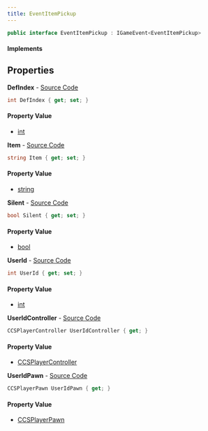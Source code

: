 ```yaml
---
title: EventItemPickup
---
```


```csharp
public interface EventItemPickup : IGameEvent<EventItemPickup>
```

#### Implements

## Properties

**DefIndex** - [Source Code](https://github.com/swiftly-solution/swiftlys2/blob/master/managed/src/SwiftlyS2.Generated/GameEvents/Interfaces/EventItemPickup.cs#L50)

```csharp
int DefIndex { get; set; }
```

#### Property Value

- [int](https://learn.microsoft.com/dotnet/api/system.int32)

**Item** - [Source Code](https://github.com/swiftly-solution/swiftlys2/blob/master/managed/src/SwiftlyS2.Generated/GameEvents/Interfaces/EventItemPickup.cs#L40)

```csharp
string Item { get; set; }
```

#### Property Value

- [string](https://learn.microsoft.com/dotnet/api/system.string)

**Silent** - [Source Code](https://github.com/swiftly-solution/swiftlys2/blob/master/managed/src/SwiftlyS2.Generated/GameEvents/Interfaces/EventItemPickup.cs#L45)

```csharp
bool Silent { get; set; }
```

#### Property Value

- [bool](https://learn.microsoft.com/dotnet/api/system.boolean)

**UserId** - [Source Code](https://github.com/swiftly-solution/swiftlys2/blob/master/managed/src/SwiftlyS2.Generated/GameEvents/Interfaces/EventItemPickup.cs#L33)

```csharp
int UserId { get; set; }
```

#### Property Value

- [int](https://learn.microsoft.com/dotnet/api/system.int32)

**UserIdController** - [Source Code](https://github.com/swiftly-solution/swiftlys2/blob/master/managed/src/SwiftlyS2.Generated/GameEvents/Interfaces/EventItemPickup.cs#L21)

```csharp
CCSPlayerController UserIdController { get; }
```

#### Property Value

- [CCSPlayerController](/docs/api/shared/schemadefinitions/ccsplayercontroller)

**UserIdPawn** - [Source Code](https://github.com/swiftly-solution/swiftlys2/blob/master/managed/src/SwiftlyS2.Generated/GameEvents/Interfaces/EventItemPickup.cs#L27)

```csharp
CCSPlayerPawn UserIdPawn { get; }
```

#### Property Value

- [CCSPlayerPawn](/docs/api/shared/schemadefinitions/ccsplayerpawn)

